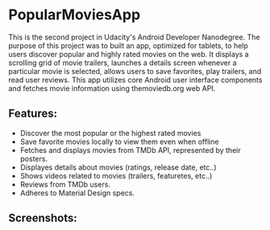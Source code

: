 # PopularMoviesApp

This is the second project in Udacity's Android Developer Nanodegree. The purpose of this project was to built an app, optimized for tablets, to help users discover popular and highly rated movies on the web. It displays a scrolling grid of movie trailers, launches a details screen whenever a particular movie is selected, allows users to save favorites, play trailers, and read user reviews. This app utilizes core Android user interface components and fetches movie information using themoviedb.org web API.

## Features:

* Discover the most popular or the highest rated movies
* Save favorite movies locally to view them even when offline
* Fetches and displays movies from TMDb API, represented by their posters.
* Displayes details about movies (ratings, release date, etc..)
* Shows videos related to movies (trailers, featuretes, etc..)
* Reviews from TMDb users.
* Adheres to Material Design specs.

## Screenshots:

